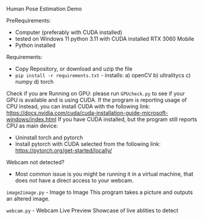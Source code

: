 Human Pose Estimation Demo

PreRequirements:
- Computer (preferably with CUDA installed)
- tested on Windows 11 python 3.11 with CUDA installed RTX 3060 Mobile
- Python installed

Requirements:
- Copy Repository, or download and uzip the file
- `pip install -r requirements.txt` - installs:
a) openCV
b) ultralitycs
c) numpy
d) torch

Check if you are Running on GPU:
please run `GPUcheck.py` to see if your GPU is available and is using CUDA.
If the program is reporting usage of CPU instead, you can install CUDA with the following link:
https://docs.nvidia.com/cuda/cuda-installation-guide-microsoft-windows/index.html
If you have CUDA installed, but the program still reports CPU as main device:
- Uninstall torch and pytorch
- Install pytorch with CUDA selected from the following link:
https://pytorch.org/get-started/locally/

Webcam not detected?
- Most common issue is you might be running it in a virtual machine, that does not have a direct access to your webcam.

`image2image.py` - Image to Image
This program takes a picture and outputs an altered image.

`webcam.py` - Webcam Live Preview
Showcase of live ablities to detect 
